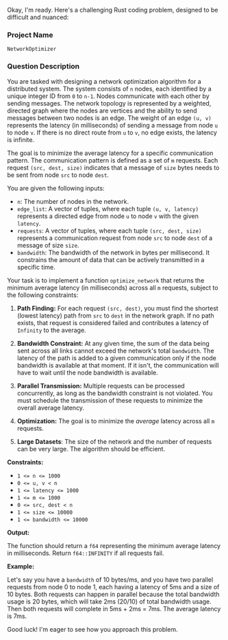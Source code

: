 Okay, I'm ready. Here's a challenging Rust coding problem, designed to be difficult and nuanced:

### Project Name

`NetworkOptimizer`

### Question Description

You are tasked with designing a network optimization algorithm for a distributed system. The system consists of `n` nodes, each identified by a unique integer ID from `0` to `n-1`. Nodes communicate with each other by sending messages.  The network topology is represented by a weighted, directed graph where the nodes are vertices and the ability to send messages between two nodes is an edge.  The weight of an edge `(u, v)` represents the latency (in milliseconds) of sending a message from node `u` to node `v`. If there is no direct route from `u` to `v`, no edge exists, the latency is infinite.

The goal is to minimize the average latency for a specific communication pattern. The communication pattern is defined as a set of `m` requests. Each request `(src, dest, size)` indicates that a message of `size` bytes needs to be sent from node `src` to node `dest`.

You are given the following inputs:

*   `n`: The number of nodes in the network.
*   `edge_list`: A vector of tuples, where each tuple `(u, v, latency)` represents a directed edge from node `u` to node `v` with the given `latency`.
*   `requests`: A vector of tuples, where each tuple `(src, dest, size)` represents a communication request from node `src` to node `dest` of a message of size `size`.
*   `bandwidth`: The bandwidth of the network in bytes per millisecond. It constrains the amount of data that can be actively transmitted in a specific time.

Your task is to implement a function `optimize_network` that returns the minimum average latency (in milliseconds) across all `m` requests, subject to the following constraints:

1.  **Path Finding:**  For each request `(src, dest)`, you must find the shortest (lowest latency) path from `src` to `dest` in the network graph. If no path exists, that request is considered failed and contributes a latency of `Infinity` to the average.

2.  **Bandwidth Constraint:** At any given time, the sum of the data being sent across all links cannot exceed the network's total `bandwidth`. The latency of the path is added to a given communication only if the node bandwidth is available at that moment. If it isn't, the communication will have to wait until the node bandwidth is available.

3.  **Parallel Transmission:**  Multiple requests can be processed concurrently, as long as the bandwidth constraint is not violated. You must schedule the transmission of these requests to minimize the overall average latency.

4.  **Optimization:** The goal is to minimize the *average* latency across all `m` requests.

5.  **Large Datasets**: The size of the network and the number of requests can be very large. The algorithm should be efficient.

**Constraints:**

*   `1 <= n <= 1000`
*   `0 <= u, v < n`
*   `1 <= latency <= 1000`
*   `1 <= m <= 1000`
*   `0 <= src, dest < n`
*   `1 <= size <= 10000`
*   `1 <= bandwidth <= 10000`

**Output:**

The function should return a `f64` representing the minimum average latency in milliseconds. Return `f64::INFINITY` if all requests fail.

**Example:**

Let's say you have a `bandwidth` of 10 bytes/ms, and you have two parallel requests from node 0 to node 1, each having a latency of 5ms and a size of 10 bytes. Both requests can happen in parallel because the total bandwidth usage is 20 bytes, which will take 2ms (20/10) of total bandwidth usage. Then both requests will complete in 5ms + 2ms = 7ms. The average latency is 7ms.

Good luck! I'm eager to see how you approach this problem.
